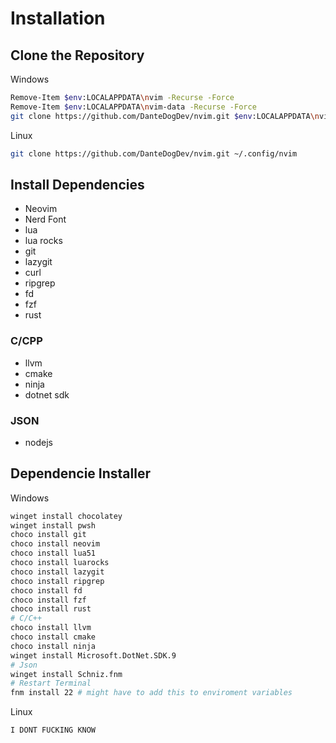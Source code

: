 # Installation

## Clone the Repository

Windows

```bash
Remove-Item $env:LOCALAPPDATA\nvim -Recurse -Force
Remove-Item $env:LOCALAPPDATA\nvim-data -Recurse -Force
git clone https://github.com/DanteDogDev/nvim.git $env:LOCALAPPDATA\nvim
```

Linux

```bash
git clone https://github.com/DanteDogDev/nvim.git ~/.config/nvim
```

## Install Dependencies

- Neovim
- Nerd Font
- lua
- lua rocks
- git
- lazygit
- curl
- ripgrep
- fd
- fzf
- rust

### C/CPP

- llvm
- cmake
- ninja
- dotnet sdk

### JSON

- nodejs

## Dependencie Installer

Windows

```bash
winget install chocolatey
winget install pwsh
choco install git
choco install neovim
choco install lua51
choco install luarocks
choco install lazygit
choco install ripgrep
choco install fd
choco install fzf
choco install rust
# C/C++
choco install llvm
choco install cmake
choco install ninja
winget install Microsoft.DotNet.SDK.9
# Json
winget install Schniz.fnm
# Restart Terminal
fnm install 22 # might have to add this to enviroment variables
```

Linux

```bash
I DONT FUCKING KNOW
```
